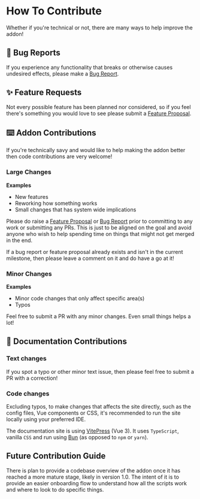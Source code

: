 # How To Contribute

Whether if you're technical or not, there are many ways to help improve the addon!

## 🐛 Bug Reports
If you experience any functionality that breaks or otherwise causes undesired effects, please make a [Bug Report](https://github.com/ramokz/phantom-camera/issues/new?assignees=&labels=&projects=&template=bug_report.yml).

## ✨ Feature Requests
Not every possible feature has been planned nor considered, so if you feel there's something you would love to see please submit a [Feature Proposal](https://github.com/ramokz/phantom-camera/issues/new?assignees=&labels=feature-proposal%2Cneeds-triage&projects=&template=feature_proposal.yml).

## ⌨️ Addon Contributions
If you're technically savy and would like to help making the addon better then code contributions are very welcome!

### Large Changes
**Examples**
- New features
- Reworking how something works
- Small changes that has system wide implications 

Please do raise a [Feature Proposal](https://github.com/ramokz/phantom-camera/issues/new?assignees=&labels=feature-proposal%2Cneeds-triage&projects=&template=feature_proposal.yml) or [Bug Report](https://github.com/ramokz/phantom-camera/issues/new?assignees=&labels=&projects=&template=bug_report.yml) prior to committing to any work or submitting any PRs. This is just to be aligned on the goal and avoid anyone who wish to help spending time on things that might not get merged in the end.

If a bug report or feature proposal already exists and isn't in the current milestone, then please leave a comment on it and do have a go at it!

### Minor Changes
**Examples**
- Minor code changes that only affect specific area(s)
- Typos

Feel free to submit a PR with any minor changes. Even small things helps a lot!


## 📃 Documentation Contributions

### Text changes
If you spot a typo or other minor text issue, then please feel free to submit a PR with a correction!

### Code changes
Excluding typos, to make changes that affects the site directly, such as the config files, Vue components or CSS, it's recommended to run the site locally using your preferred IDE.

The documentation site is using [VitePress](https://vitepress.dev/) (Vue 3). It uses `TypeScript`, vanilla `CSS` and run using [Bun](https://bun.sh/) (as opposed to `npm` or `yarn`).


## Future Contribution Guide

There is plan to provide a codebase overview of the addon once it has reached a more mature stage, likely in version 1.0. The intent of it is to provide an easier onboarding flow to understand how all the scripts work and where to look to do specific things.


